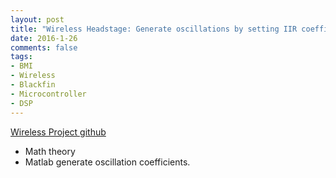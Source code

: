 ```yaml
---
layout: post
title: "Wireless Headstage: Generate oscillations by setting IIR coefficients"
date: 2016-1-26
comments: false
tags:
- BMI
- Wireless
- Blackfin
- Microcontroller
- DSP
---
```


[Wireless Project github](https://github.com/allenyin/allen_wireless)

- Math theory
- Matlab generate oscillation coefficients.
